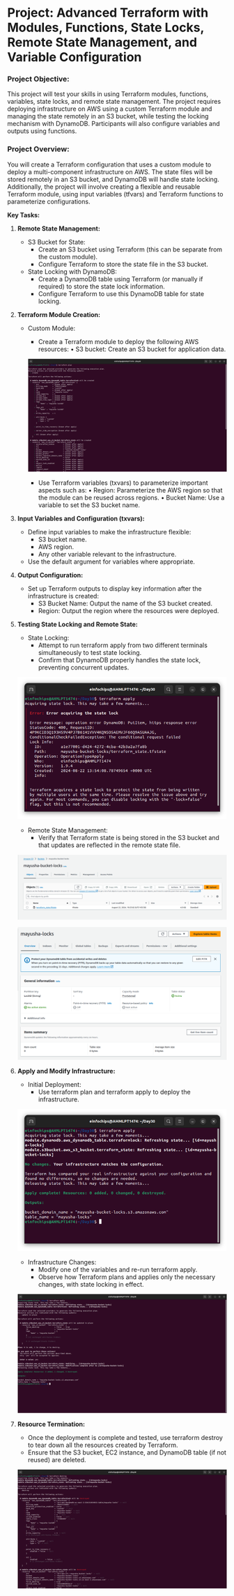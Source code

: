 # Project: Advanced Terraform with Modules, Functions, State Locks, Remote State Management, and Variable Configuration
### Project Objective:
This project will test your skills in using Terraform modules, functions, variables, state locks, and remote state management. The project requires deploying infrastructure on AWS using a custom Terraform module and managing the state remotely in an S3 bucket, while testing the locking mechanism with DynamoDB. Participants will also configure variables and outputs using functions.
### Project Overview:
You will create a Terraform configuration that uses a custom module to deploy a multi-component infrastructure on AWS. The state files will be stored remotely in an S3 bucket, and DynamoDB will handle state locking. Additionally, the project will involve creating a flexible and reusable Terraform module, using input variables (tfvars) and Terraform functions to parameterize configurations.

**Key Tasks:**
1. **Remote State Management:**
    - S3 Bucket for State:
        - Create an S3 bucket using Terraform (this can be separate from the custom module).
        - Configure Terraform to store the state file in the S3 bucket.
    - State Locking with DynamoDB:
        - Create a DynamoDB table using Terraform (or manually if required) to store the state lock information.
        - Configure Terraform to use this DynamoDB table for state locking.
2. **Terraform Module Creation:**
    - Custom Module:
        - Create a Terraform module to deploy the following AWS resources:
            • S3 bucket: Create an S3 bucket for application data.

        ![alt text](image.png)
        
        - Use Terraform variables (txvars) to parameterize important aspects such as:
            • Region: Parameterize the AWS region so that the module can be reused across regions.
            • Bucket Name: Use a variable to set the S3 bucket name.
    
3. **Input Variables and Configuration (txvars):**
    - Define input variables to make the infrastructure flexible:
        - S3 bucket name.
        - AWS region.
        - Any other variable relevant to the infrastructure.
    - Use the default argument for variables where appropriate.
4. **Output Configuration:**
    - Set up Terraform outputs to display key information after the infrastructure is created:
        - S3 Bucket Name: Output the name of the S3 bucket created.
        - Region: Output the region where the resources were deployed.
5. **Testing State Locking and Remote State:**
    - State Locking:
        - Attempt to run terraform apply from two different terminals simultaneously to test state locking.
        - Confirm that DynamoDB properly handles the state lock, preventing concurrent updates.

    ![alt text](image-2.png)

    - Remote State Management:
        - Verify that Terraform state is being stored in the S3 bucket and that updates are reflected in the remote state file.

    ![alt text](image-4.png)

    ![alt text](image-5.png)

6. **Apply and Modify Infrastructure:**
    - Initial Deployment:
        - Use terraform plan and terraform apply to deploy the infrastructure.

    ![alt text](image-3.png)

    - Infrastructure Changes:
        - Modify one of the variables and re-run terraform apply.
        - Observe how Terraform plans and applies only the necessary changes, with state locking in effect.

    ![alt text](image-1.png)

7. **Resource Termination:**
    - Once the deployment is complete and tested, use terraform destroy to tear down all the resources created by Terraform.
    - Ensure that the S3 bucket, EC2 instance, and DynamoDB table (if not reused) are deleted.

    ![alt text](image-6.png)